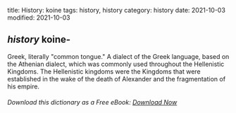 title: History: koine
tags: history, history
category: history
date: 2021-10-03
modified: 2021-10-03

## _history_  koine-
Greek, literally "common tongue."  A dialect of the
Greek language, based on the Athenian dialect, which was commonly used
throughout the Hellenistic Kingdoms.  The Hellenistic kingdoms were
the Kingdoms that were established in the wake of the death of
Alexander and the fragmentation of his empire.


###### Download *this* dictionary as a Free eBook: [Download Now]({static}static/SerfHistoryDictionary.pdf)

